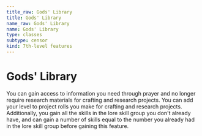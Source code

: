 ```yaml
---
title_raw: Gods' Library
title: Gods' Library
name_raw: Gods' Library
name: Gods' Library
type: classes
subtype: censor
kind: 7th-level features
---
```


# Gods' Library

You can gain access to information you need through prayer and no longer require research materials for crafting and research projects. You can add your level to project rolls you make for crafting and research projects. Additionally, you gain all the skills in the lore skill group you don't already have, and can gain a number of skills equal to the number you already had in the lore skill group before gaining this feature.
